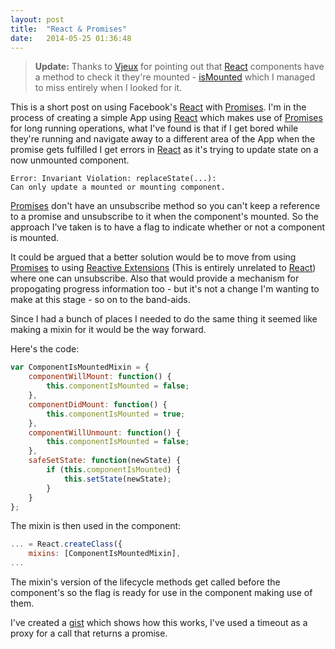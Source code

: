 ```yaml
---
layout: post
title:  "React & Promises"
date:   2014-05-25 01:36:48
---
```


> **Update:**  Thanks to [Vjeux][] for pointing out that [React][] components have a method to check it they're mounted - [isMounted][] which I managed to miss entirely when I looked for it.

This is a short post on using Facebook's [React][] with [Promises][]. I'm in the process of creating a simple App using [React][] which makes use of [Promises][] for long running operations, what I've found is that if I get bored while they're running and navigate away to a different area of the App when the promise gets fulfilled I get errors in [React][] as it's trying to update state on a now unmounted component.

```
Error: Invariant Violation: replaceState(...): 
Can only update a mounted or mounting component.
```

[Promises][] don't have an unsubscribe method so you can't keep a reference to a promise and unsubscribe to it when the component's mounted. So the approach I've taken is to have a flag to indicate whether or not a component is mounted.

It could be argued that a better solution would be to move from using [Promises][] to using [Reactive Extensions][] (This is entirely unrelated to [React][]) where one can unsubscribe. Also that would provide a mechanism for propogating progress information too - but it's not a change I'm wanting to make at this stage - so on to the band-aids.

Since I had a bunch of places I needed to do the same thing it seemed like making a mixin for it would be the way forward.

Here's the code:

``` js
var ComponentIsMountedMixin = {
	componentWillMount: function() {
		this.componentIsMounted = false;
  	},
	componentDidMount: function() {
		this.componentIsMounted = true;
  	},
	componentWillUnmount: function() {
		this.componentIsMounted = false;
	}, 
	safeSetState: function(newState) {
		if (this.componentIsMounted) {
			this.setState(newState);
		}
	}
};
```

The mixin is then used in the component:

```  js
... = React.createClass({
	mixins: [ComponentIsMountedMixin],
...
```

The mixin's version of the lifecycle methods get called before the component's so the flag is ready for use in the component making use of them.

I've created a [gist][] which shows how this works, I've used a timeout as a proxy for a call that returns a promise.

[Vjeux]: https://twitter.com/Vjeux
[React]: http://facebook.github.io/react
[isMounted]: http://facebook.github.io/react/docs/component-api.html#ismounted
[Promises]: https://www.promisejs.org
[Reactive Extensions]: http://reactive-extensions.github.io/RxJS
[gist]: https://gist.github.com/thaggie/aed336e9e67be4696002